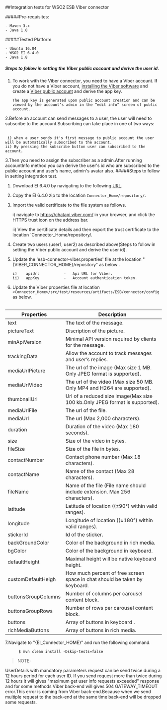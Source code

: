 ##Integration tests for WSO2 ESB Viber connector

#####Pre-requisites:

    - Maven 3.x
    - Java 1.8
    

#####Tested Platform:

    - Ubuntu 16.04
    - WSO2 EI 6.4.0
    - Java 1.8
##### Steps to follow in setting the Viber public account and derive the user id.


1. To work with the Viber connector, you need to have a Viber account. If you do not have a Viber account, [installing the Viber software](https://www.viber.com/download/) and create a [Viber public  account](https://viber.github.io/docs/general/get-started/) and derive the app key.

       The app key is generated upon public account creation and can be viewed by the account’s admin in the “edit info” screen of public account.

2.Before an account can send messages to a user, the user will need to subscribe to the account.Subscribing can take place in one of two ways:
<br></br>

     i) when a user sends it's first message to public account the user will be automatically subscribed to the account.
    ii) By pressing the subscribe button user can subscribed to the account.
3.Then you need to assign the subscriber as a admin.After running accountInfo method you can derive the user's id who are subscribed to the public account   and user's name, admin's avatar also.
#####Steps to follow in setting integration test.
1. Download EI 6.4.0  by navigating to the following [URL](http://wso2.com/products/enterprise-service-bus/#).

2. Copy the EI 6.4.0 zip to the location `Connector_Home/repository/`.

3. Import the valid certificate to the  file system as follows.

    i) navigate to https://chatapi.viber.com/ in your browser, and click the HTTPS trust icon on the address bar.

    ii) View the certificate details  and then export the trust certificate to the location `Connector_Home/repository/.
    
4. Create two users (user1, user2) as described above(Steps to follow in setting the Viber public account and derive the
 user id).

5. Update the 'esb-connector-viber.properties' file at the location "{VIBER_CONNECTOR_HOME}/repository" as below .
  
       i)    apiUrl           -   Api URL for Viber.
       ii)   appKey           -   Account authentication token.

 6. Update the Viber properties file at location `<Connector_Home>/src/test/resources/artifacts/ESB/connector/config` as below.
      <br/></br>
      
 | Properties | Description  |
 |-----------|----------------|
 |text          |  The text of the message.| 
 |pictureText  | Discription of the picture. |
 |minApiVersion |  Minimal API version required by clients for the message.|
 |trackingData  |  Allow the account to track messages and user’s replies.|
 |mediaUrlPicture | The url of the image (Max size 1 MB. Only JPEG format is supported).|
 |mediaUrlVideo  |  The url of the video (Max size 50 MB. Only MP4 and H264 are supported).|
 |thumbnailUrl  | Url of a reduced size image(Max size 100 kb.Only JPEG format is supported).|
 |mediaUrlFile   | The url of the file.|
 |mediaUrl     |  The url (Max 2,000 characters).|
 |duration  |  Duration of the video (Max 180 seconds).|
 |size      |  Size of the video in bytes.|
 |fileSize | Size of the file in bytes.|
 |contactNumber | Contact phone number (Max 18 characters).|
 |contactName | Name of the contact (Max 28 characters).|
 |fileName  | Name of the file (File name should include extension. Max 256 characters).|
 |latitude  | Latitude of location ((±90°) within valid ranges).|
 |longitude  | Longitude of location ((±180°) within valid ranges).|
 |stickerId  |  Id of the sticker.|
 |backGroundColor | Color of the background in rich media.|
 |bgColor  |  Color of the background in keyboard.|
 |defaultHeight  | Maximal height will be native keyboard height.|
 |customDefaultHeigh  | How much percent of free screen space in chat should be taken by keyboard.|
 |buttonsGroupColumns | Number of columns per carousel content block.|
 |buttonsGroupRows  | Number of rows per carousel content block.|
 |buttons  |  Array of buttons in keyboard .|
 |richMediaButtons  | Array of buttons in rich media.|
  
 7.Navigate to "{EI_Connector_HOME}" and  run the following command.
 
          $ mvn clean install -Dskip-tests=false     
  > NOTE: 
  
  UserDetails with mandatory parameters request can be send twice during a 12 hours period for each user ID. If you send request more than twice during 12 hours
  it will gives "maximum get user info requests exceeded" response and for some methods Viber back-end will gives 504 GATEWAY_TIMEOUT error.This error is coming from Viber back-end.Because when we send multiple request
  to the back-end at the same time back-end will be dropped some requests.
